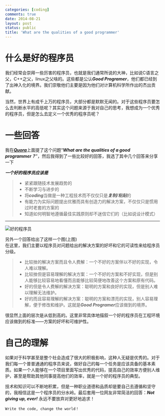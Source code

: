 ```yaml
---
categories: [coding]
comments: true
date: 2014-08-21 
layout: post
status: public
title: 'What are the qualities of a good programmer'
---
```


# 什么是好的程序员
我们经常会崇拜一些厉害的程序员，也就是我们通常所说的大神，比如说C语言之父，C++之父，linux之父啥的。这些都是公认***Good Programer***，他们都已经到了出神入化的境界。我们崇敬他们主要是因为他们对计算机科学所作出的杰出贡献。

当然，世界上有成千上万的程序员，大部分都是默默无闻的。对于这些程序员要怎么去判断水平的高低呢？其实这个问题来源于我对自己的思考，我想成为一个优秀的程序员，但是怎么去定义一个优秀的程序员呢？
# 一些回答
我在[***Quora***](http://www.quora.com/)上面提了这个问题“***What are the qualities of a good programmer？***”，然后我得到了一些比较好的回答，我选了其中几个回答来分享一下

***一个好的程序员应该是***
> * 紧紧跟随技术发展趋势的
> * 不断学习与进步的
> * 将***coding***当做是一种工程技术而不仅仅只是***复制/粘贴***的
> * 有能力为实际问题提出优雅而具有创造力的解决方案，不仅仅只是惯用过时老套的方案的
> * 知道如何明智地遵循最佳实践原则却不迷信它们的（比如说设计模式）


---
![好的程序员](/assets/img/programmer_qualities.png "好的程序员")

另外一个回答给出了这样一个图(上图)	
在这里，我们主要以程序员对问题给出的解决方案的好坏和它的可读性来给程序员分级。

> * 比较挫的解决方案而且令人费解：一个不好的方案伴以不好的实现，令人难以理解。
> * 比较挫但是容易理解的解决方案：一个不好的方案和不好实现，但是别人能够比较容易地看懂而且能够比较简便地改善这个方案和原有代码。
> * 好的但是令人费解的解决方案：聪明的方案和良好的实现，但是别人难以理解无法维护。
> * 好的而且容易理解的解决方案：聪明的方案和漂亮的实现，别人容易理解，便于修改和维护。这就是***Good Programer***应该做到的境界。

很显然上面的层次是从低到高的。这里非常具体地描叙一个好的程序员在工程环境应该做到的标准——方案的好坏和可维护性。

# 自己的理解
如果对于科学甚至是整个社会造成了很大的积极影响，这种人无疑是优秀的。对于我们每一个普普通通的程序员来说，做好自己的每一个任务是应该具备的基本素质。如果一个人能够在一个项目里面写出优秀的代码，提高自己的效率方便别人维护，甚至是帮助其他同事提高他们的效率，就是一个好的程序员的典型。

技术和知识可以不断地积累，但是一种职业道德和品质却是要自己去遵循和坚守的，我相信这是一个程序员的分水岭。最后套用一位网友非常简洁的回答：***Not giving up, ever!***
永远不要放弃对更好地追求！

``` 
Write the code, change the world！
```